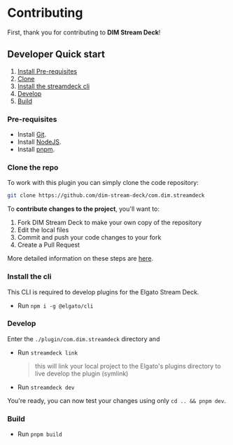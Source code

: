 # Contributing

First, thank you for contributing to **DIM Stream Deck**!

## Developer Quick start

1. [Install Pre-requisites](#pre-requisites)
2. [Clone](#clone-the-repo)
3. [Install the streamdeck cli](#install-the-cli)
4. [Develop](#develop)
5. [Build](#build)

### Pre-requisites

* Install [Git](https://git-scm.com/downloads).
* Install [NodeJS](https://nodejs.org/).
* Install [pnpm](https://pnpm.io/installation).

### Clone the repo

To work with this plugin you can simply clone the code repository:

```sh
git clone https://github.com/dim-stream-deck/com.dim.streamdeck
```

To **contribute changes to the project**, you'll want to:

1. Fork DIM Stream Deck to make your own copy of the repository
2. Edit the local files
3. Commit and push your code changes to your fork
4. Create a Pull Request

More detailed information on these steps are [here](https://docs.github.com/en/get-started/quickstart/contributing-to-projects).

### Install the cli

This CLI is required to develop plugins for the Elgato Stream Deck.

* Run `npm i -g @elgato/cli`

### Develop

Enter the `./plugin/com.dim.streamdeck` directory and

* Run `streamdeck link`
  > this will link your local project to the Elgato's plugins directory to live develop the plugin (symlink)
* Run `streamdeck dev`

You're ready, you can now test your changes using only `cd .. && pnpm dev`.

### Build

* Run `pnpm build`
